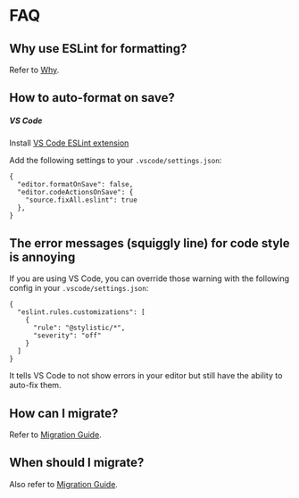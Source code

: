 # FAQ

## Why use ESLint for formatting?

Refer to [Why](/guide/why).

## How to auto-format on save?

##### VS Code

Install [VS Code ESLint extension](https://marketplace.visualstudio.com/items?itemName=dbaeumer.vscode-eslint)

Add the following settings to your `.vscode/settings.json`:

```jsonc
{
  "editor.formatOnSave": false,
  "editor.codeActionsOnSave": {
    "source.fixAll.eslint": true
  },
}
```

## The error messages (squiggly line) for code style is annoying

If you are using VS Code, you can override those warning with the following config in your `.vscode/settings.json`:

```jsonc
{
  "eslint.rules.customizations": [
    {
      "rule": "@stylistic/*",
      "severity": "off"
    }
  ]
}
```

It tells VS Code to not show errors in your editor but still have the ability to auto-fix them.

## How can I migrate?

Refer to [Migration Guide](/guide/migration).

## When should I migrate?

Also refer to [Migration Guide](/guide/migration#when-should-i-migrate).
